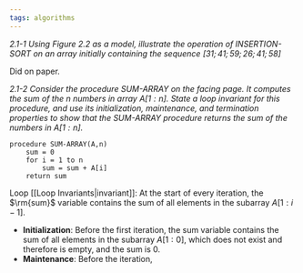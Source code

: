 ```yaml
---
tags: algorithms
---
```

*2.1-1 Using Figure 2.2 as a model, illustrate the operation of INSERTION-SORT on an array initially containing the sequence $[31; 41; 59; 26; 41; 58]$* 

Did on paper.

*2.1-2 Consider the procedure SUM-ARRAY on the facing page. It computes the sum of the $n$ numbers in array $A[1:n]$. State a loop invariant for this procedure, and use its initialization, maintenance, and termination properties to show that the SUM-ARRAY procedure returns the sum of the numbers in $A[1:n]$.*

```
procedure SUM-ARRAY(A,n)
	sum = 0
	for i = 1 to n
		sum = sum + A[i]
	return sum
```

Loop [[Loop Invariants|invariant]]: At the start of every iteration, the $\rm{sum}$ variable contains the sum of all elements in the subarray $A[1:i-1]$. 

- **Initialization**: Before the first iteration, the sum variable contains the sum of all elements in the subarray $A[1:0]$, which does not exist and therefore is empty, and the sum is $0$.
- **Maintenance**: Before the iteration, 
